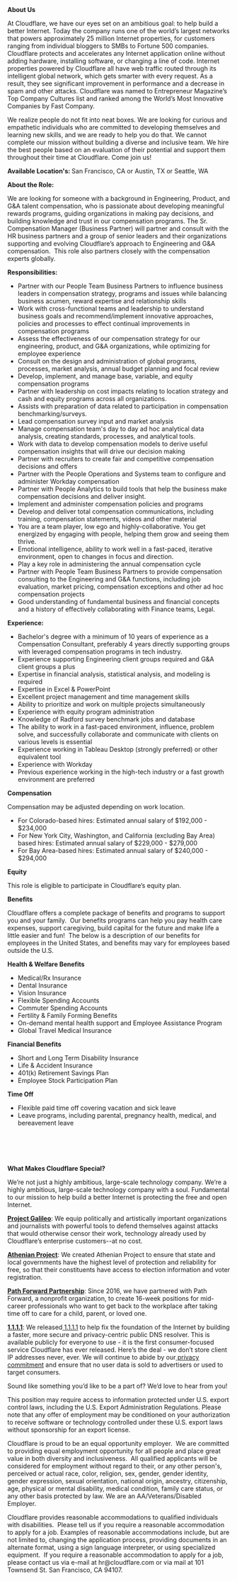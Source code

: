 <div class="content-intro">
	<div><strong>About Us</strong></div>
	<div>
		<p><span style="font-weight: 400;">At Cloudflare, we have our eyes set on an ambitious goal: to help build a better Internet. Today the company runs one of the world’s largest networks that powers approximately 25 million Internet properties, for customers ranging from individual bloggers to SMBs to Fortune 500 companies. Cloudflare protects and accelerates any Internet application online without adding hardware, installing software, or changing a line of code. Internet properties powered by Cloudflare all have web traffic routed through its intelligent global network, which gets smarter with every request. As a result, they see significant improvement in performance and a decrease in spam and other attacks. Cloudflare was named to Entrepreneur Magazine’s Top Company Cultures list and ranked among the World’s Most Innovative Companies by Fast Company.</span><span style="font-weight: 400;">&nbsp;</span></p>
		<p><span style="font-weight: 400;">We realize people do not fit into neat boxes. We are looking for curious and empathetic individuals who are committed to developing themselves and learning new skills, and we are ready to help you do that. We cannot complete our mission without building a diverse and inclusive team. We hire the best people based on an evaluation of their potential and support them throughout their time at Cloudflare. Come join us!&nbsp;</span></p>
	</div>
</div>
<p><strong>Available Location's:&nbsp;</strong>San Francisco, CA or Austin, TX or Seattle, WA</p>
<p><strong>About the Role:</strong><strong><br></strong></p>
<p>We are looking for someone with a background in Engineering, Product, and G&amp;A talent compensation, who is passionate about developing meaningful rewards programs, guiding organizations in making pay decisions, and building knowledge and trust in our compensation programs. The Sr. Compensation Manager (Business Partner) will partner and consult with the HR business partners and a group of senior leaders and their organizations supporting and evolving Cloudflare’s approach to Engineering and G&amp;A compensation.&nbsp; This role also partners closely with the compensation experts globally.</p>
<p><strong>Responsibilities:</strong></p>
<ul>
	<li>Partner with our People Team Business Partners to influence business leaders in compensation strategy, programs and issues while balancing business acumen, reward expertise and relationship skills</li>
	<li>Work with cross-functional teams and leadership to understand business goals and recommend/implement innovative approaches, policies and processes to effect continual improvements in compensation programs</li>
	<li>Assess the effectiveness of our compensation strategy for our engineering, product, and G&amp;A organizations, while optimizing for employee experience</li>
	<li>Consult on the design and administration of global programs, processes, market analysis, annual budget planning and focal review</li>
	<li>Develop, implement, and manage base, variable, and equity compensation programs</li>
	<li>Partner with leadership on cost impacts relating to location strategy and cash and equity programs across all organizations.</li>
	<li>Assists with preparation of data related to participation in compensation benchmarking/surveys.&nbsp;</li>
	<li>Lead compensation survey input and market analysis&nbsp;</li>
	<li>Manage compensation team's day to day ad hoc analytical data analysis, creating standards, processes, and analytical tools.</li>
	<li>Work with data to develop compensation models to derive useful compensation insights that will drive our decision making&nbsp;</li>
	<li>Partner with recruiters to create fair and competitive compensation decisions and offers</li>
	<li>Partner with the People Operations and Systems team to configure and administer Workday compensation&nbsp;</li>
	<li>Partner with People Analytics to build tools that help the business make compensation decisions and deliver insight.</li>
	<li>Implement and administer compensation policies and programs&nbsp;&nbsp;</li>
	<li>Develop and deliver total compensation communications, including training, compensation statements, videos and other material</li>
	<li>You are a team player, low ego and highly-collaborative. You get energized by engaging with people, helping them grow and seeing them thrive.</li>
	<li>Emotional intelligence, ability to work well in a fast-paced, iterative environment, open to changes in focus and direction.</li>
	<li>Play a key role in administering the annual compensation cycle&nbsp;&nbsp;</li>
	<li>Partner with People Team Business Partners to provide compensation consulting to the Engineering and G&amp;A functions, including job evaluation, market pricing, compensation exceptions and other ad hoc compensation projects</li>
	<li>Good understanding of fundamental business and financial concepts and a history of effectively collaborating with Finance teams, Legal.</li>
</ul>
<p><strong>Experience:</strong></p>
<ul>
	<li>Bachelor's degree with a minimum of 10 years of experience as a Compensation Consultant, preferably 4 years directly supporting groups with leveraged compensation programs in tech industry.&nbsp;</li>
	<li>Experience supporting Engineering client groups required and G&amp;A client groups a plus</li>
	<li>Expertise in financial analysis, statistical analysis, and modeling is required&nbsp;</li>
	<li>Expertise in Excel &amp; PowerPoint&nbsp;</li>
	<li>Excellent project management and time management skills&nbsp;</li>
	<li>Ability to prioritize and work on multiple projects simultaneously&nbsp;</li>
	<li>Experience with equity program administration</li>
	<li>Knowledge of Radford survey benchmark jobs and database</li>
	<li>The ability to work in a fast-paced environment, influence, problem solve, and successfully collaborate and communicate with clients on various levels is essential&nbsp;</li>
	<li>Experience working in Tableau Desktop (strongly preferred) or other equivalent tool</li>
	<li>Experience with Workday&nbsp;&nbsp;</li>
	<li>Previous experience working in the high-tech industry or a fast growth environment are preferred</li>
</ul>
<p><strong>Compensation</strong></p>
<p>Compensation may be adjusted depending on work location.</p>
<ul>
	<li>For Colorado-based hires: Estimated annual salary of $192,000 - $234,000</li>
	<li>For New York City, Washington, and California (excluding Bay Area) based hires: Estimated annual salary of $229,000 - $279,000</li>
	<li>For Bay Area-based hires: Estimated annual salary of $240,000 - $294,000</li>
</ul>
<p><strong>Equity</strong></p>
<p>This role is eligible to participate in Cloudflare’s equity plan.</p>
<p><strong>Benefits</strong></p>
<p>Cloudflare offers a complete package of benefits and programs to support you and your family.&nbsp; Our benefits programs can help you pay health care expenses, support caregiving, build capital for the future and make life a little easier and fun!&nbsp; The below is a description of our benefits for employees in the United States, and benefits may vary for employees based outside the U.S.</p>
<p><strong>Health &amp; Welfare Benefits</strong></p>
<ul>
	<li>Medical/Rx Insurance</li>
	<li>Dental Insurance</li>
	<li>Vision Insurance</li>
	<li>Flexible Spending Accounts</li>
	<li>Commuter Spending Accounts</li>
	<li>Fertility &amp; Family Forming Benefits</li>
	<li>On-demand mental health support and Employee Assistance Program</li>
	<li>Global Travel Medical Insurance</li>
</ul>
<p><strong>Financial Benefits</strong></p>
<ul>
	<li>Short and Long Term Disability Insurance</li>
	<li>Life &amp; Accident Insurance</li>
	<li>401(k) Retirement Savings Plan</li>
	<li>Employee Stock Participation Plan</li>
</ul>
<p><strong>Time Off</strong></p>
<ul>
	<li>Flexible paid time off covering vacation and sick leave</li>
	<li>Leave programs, including parental, pregnancy health, medical, and bereavement leave</li>
</ul>
<h4>&nbsp;</h4>
<p>&nbsp;</p>
<div class="content-conclusion">
	<p><strong>What Makes Cloudflare Special?</strong></p>
	<p><span style="font-weight: 400;">We’re not just a highly ambitious, large-scale technology company. We’re a highly ambitious, large-scale technology company with a soul. Fundamental to our mission to help build a better Internet is protecting the free and open Internet.</span></p>
	<p><a href="https://blog.cloudflare.com/protecting-free-expression-online/"><strong>Project Galileo</strong></a><span style="font-weight: 400;">: We equip politically and artistically important organizations and journalists with powerful tools to defend themselves against attacks that would otherwise censor their work, technology already used by Cloudflare’s enterprise customers--at no cost.</span></p>
	<p><strong><a href="https://www.cloudflare.com/athenian/">Athenian Project</a></strong><span style="font-weight: 400;">: We created Athenian Project to ensure that state and local governments have the highest level of protection and reliability for free, so that their constituents have access to election information and voter registration.</span></p>
	<p><a href="https://blog.cloudflare.com/tag/path-forward/"><strong>Path Forward Partnership</strong></a><span style="font-weight: 400;">: Since 2016, we have partnered with Path Forward, a nonprofit organization, to create 16-week positions for mid-career professionals who want to get back to the workplace after taking time off to care for a child, parent, or loved one.</span></p>
	<p><a href="https://1.1.1.1/"><strong>1.1.1.1</strong></a><span style="font-weight: 400;">: We released</span><a href="https://1.1.1.1/"> <span style="font-weight: 400;">1.1.1.1</span></a><span style="font-weight: 400;"> to help fix the foundation of the Internet by building a faster, more secure and privacy-centric public DNS resolver. This is available publicly for everyone to use - it is the first consumer-focused service Cloudflare has ever released. Here’s the deal - we don’t store client IP addresses never, ever. We will continue to abide by our</span><a href="https://developers.cloudflare.com/1.1.1.1/privacy/public-dns-resolver"> privacy commitment</a><span style="font-weight: 400;"> and ensure that no user data is sold to advertisers or used to target consumers.</span></p>
	<p><span style="font-weight: 400;">Sound like something you’d like to be a part of? We’d love to hear from you!</span></p>
	<p><span style="font-weight: 400;">This position may require access to information protected under U.S. export control laws, including the U.S. Export Administration Regulations. Please note that any offer of employment may be conditioned on your authorization to receive software or technology controlled under these U.S. export laws without sponsorship for an export license.</span></p>
	<p><span style="font-weight: 400;">Cloudflare is proud to be an equal opportunity employer. &nbsp;We are committed to providing equal employment opportunity for all people and place great value in both diversity and inclusiveness. &nbsp;All qualified applicants will be considered for employment without regard to their, or any other person's, perceived or actual</span> <span style="font-weight: 400;">race, color, religion, sex, gender, gender identity, gender expression, sexual orientation, national origin, ancestry, citizenship, age, physical or mental disability, medical condition, family care status, or any other basis protected by law. </span><span style="font-weight: 400;">We are an AA/Veterans/Disabled Employer.</span></p>
	<p><span style="font-weight: 400;">Cloudflare provides reasonable accommodations to qualified individuals with disabilities. &nbsp;Please tell us if you require a reasonable accommodation to apply for a job. Examples of reasonable accommodations include, but are not limited to, changing the application process, providing documents in an alternate format, using a sign language interpreter, or using specialized equipment. &nbsp;If you require a reasonable accommodation to apply for a job, please contact us via e-mail at </span><span style="font-weight: 400;">hr@cloudflare.com</span><span style="font-weight: 400;"> or via mail at 101 Townsend St. San Francisco, CA 94107.</span></p>
</div>